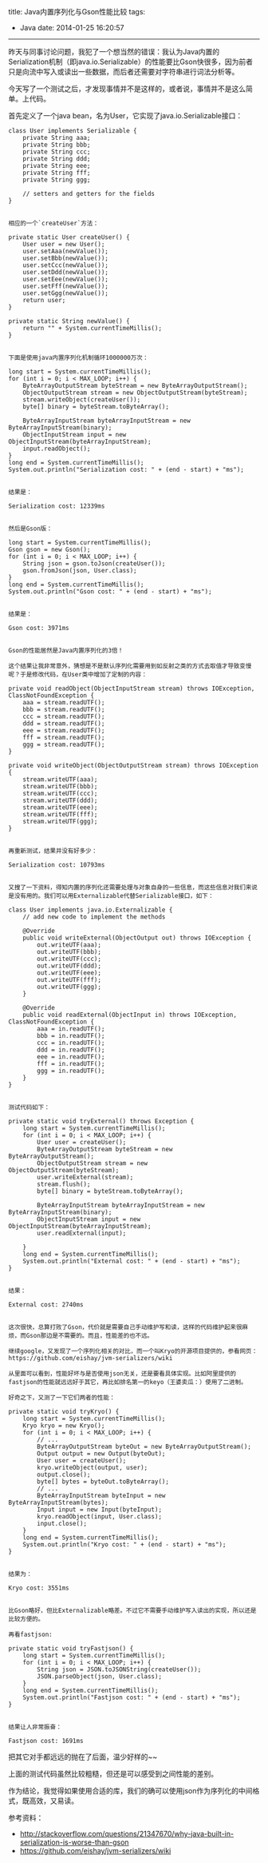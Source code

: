 title: Java内置序列化与Gson性能比较
tags:
  - Java
date: 2014-01-25 16:20:57
---

昨天与同事讨论问题，我犯了一个想当然的错误：我认为Java内置的Serialization机制（即java.io.Serializable）的性能要比Gson快很多，因为前者只是向流中写入或读出一些数据，而后者还需要对字符串进行词法分析等。

今天写了一个测试之后，才发现事情并不是这样的，或者说，事情并不是这么简单。上代码。

首先定义了一个java bean，名为User，它实现了java.io.Serializable接口：

    class User implements Serializable {
        private String aaa;
        private String bbb;
        private String ccc;
        private String ddd;
        private String eee;
        private String fff;
        private String ggg;

        // setters and getters for the fields
    }
    

    相应的一个`createUser`方法：

    private static User createUser() {
        User user = new User();
        user.setAaa(newValue());
        user.setBbb(newValue());
        user.setCcc(newValue());
        user.setDdd(newValue());
        user.setEee(newValue());
        user.setFff(newValue());
        user.setGgg(newValue());
        return user;
    }

    private static String newValue() {
        return "" + System.currentTimeMillis();
    }
    

    下面是使用java内置序列化机制循环1000000万次：

    long start = System.currentTimeMillis();
    for (int i = 0; i < MAX_LOOP; i++) {
        ByteArrayOutputStream byteStream = new ByteArrayOutputStream();
        ObjectOutputStream stream = new ObjectOutputStream(byteStream);
        stream.writeObject(createUser());
        byte[] binary = byteStream.toByteArray();

        ByteArrayInputStream byteArrayInputStream = new ByteArrayInputStream(binary);
        ObjectInputStream input = new ObjectInputStream(byteArrayInputStream);
        input.readObject();
    }
    long end = System.currentTimeMillis();
    System.out.println("Serialization cost: " + (end - start) + "ms");
    

    结果是：

    Serialization cost: 12339ms
    

    然后是Gson版：

    long start = System.currentTimeMillis();
    Gson gson = new Gson();
    for (int i = 0; i < MAX_LOOP; i++) {
        String json = gson.toJson(createUser());
        gson.fromJson(json, User.class);
    }
    long end = System.currentTimeMillis();
    System.out.println("Gson cost: " + (end - start) + "ms");
    

    结果是：

    Gson cost: 3971ms
    

    Gson的性能居然是Java内置序列化的3倍！

    这个结果让我非常意外，猜想是不是默认序列化需要用到如反射之类的方式去取值才导致变慢呢？于是修改代码，在User类中增加了定制的内容：

    private void readObject(ObjectInputStream stream) throws IOException, ClassNotFoundException {
        aaa = stream.readUTF();
        bbb = stream.readUTF();
        ccc = stream.readUTF();
        ddd = stream.readUTF();
        eee = stream.readUTF();
        fff = stream.readUTF();
        ggg = stream.readUTF();
    }

    private void writeObject(ObjectOutputStream stream) throws IOException {
        stream.writeUTF(aaa);
        stream.writeUTF(bbb);
        stream.writeUTF(ccc);
        stream.writeUTF(ddd);
        stream.writeUTF(eee);
        stream.writeUTF(fff);
        stream.writeUTF(ggg);
    }
    

    再重新测试，结果并没有好多少：

    Serialization cost: 10793ms
    

    又搜了一下资料，得知内置的序列化还需要处理与对象自身的一些信息，而这些信息对我们来说是没有用的。我们可以用Externalizable代替Serializable接口，如下：

    class User implements java.io.Externalizable {
        // add new code to implement the methods

        @Override
        public void writeExternal(ObjectOutput out) throws IOException {
            out.writeUTF(aaa);
            out.writeUTF(bbb);
            out.writeUTF(ccc);
            out.writeUTF(ddd);
            out.writeUTF(eee);
            out.writeUTF(fff);
            out.writeUTF(ggg);
        }

        @Override
        public void readExternal(ObjectInput in) throws IOException, ClassNotFoundException {
            aaa = in.readUTF();
            bbb = in.readUTF();
            ccc = in.readUTF();
            ddd = in.readUTF();
            eee = in.readUTF();
            fff = in.readUTF();
            ggg = in.readUTF();
        }
    }
    

    测试代码如下：

    private static void tryExternal() throws Exception {
        long start = System.currentTimeMillis();
        for (int i = 0; i < MAX_LOOP; i++) {
            User user = createUser();
            ByteArrayOutputStream byteStream = new ByteArrayOutputStream();
            ObjectOutputStream stream = new ObjectOutputStream(byteStream);
            user.writeExternal(stream);
            stream.flush();
            byte[] binary = byteStream.toByteArray();

            ByteArrayInputStream byteArrayInputStream = new ByteArrayInputStream(binary);
            ObjectInputStream input = new ObjectInputStream(byteArrayInputStream);
            user.readExternal(input);

        }
        long end = System.currentTimeMillis();
        System.out.println("External cost: " + (end - start) + "ms");
    }
    

    结果：

    External cost: 2740ms
    

    这次很快，总算打败了Gson，代价就是需要自己手动维护写和读，这样的代码维护起来很麻烦，而Gson那边是不需要的。而且，性能差的也不远。

    继续google，又发现了一个序列化相关的对比，而一个叫Kryo的开源项目提供的，参看网页：https://github.com/eishay/jvm-serializers/wiki

    从里面可以看到，性能好坏与是否使用json无关，还是要看具体实现。比如阿里提供的fastjson的性能就远远好于其它，再比如排名第一的keyo（王婆卖瓜：）使用了二进制。

    好奇之下，又测了一下它们两者的性能：

    private static void tryKryo() {
        long start = System.currentTimeMillis();
        Kryo kryo = new Kryo();
        for (int i = 0; i < MAX_LOOP; i++) {
            // ...
            ByteArrayOutputStream byteOut = new ByteArrayOutputStream();
            Output output = new Output(byteOut);
            User user = createUser();
            kryo.writeObject(output, user);
            output.close();
            byte[] bytes = byteOut.toByteArray();
            // ...
            ByteArrayInputStream byteInput = new ByteArrayInputStream(bytes);
            Input input = new Input(byteInput);
            kryo.readObject(input, User.class);
            input.close();
        }
        long end = System.currentTimeMillis();
        System.out.println("Kryo cost: " + (end - start) + "ms");
    }
    

    结果为：

    Kryo cost: 3551ms
    

    比Gson略好，但比Externalizable略差。不过它不需要手动维护写入读出的实现，所以还是比较方便的。

    再看fastjson:

    private static void tryFastjson() {
        long start = System.currentTimeMillis();
        for (int i = 0; i < MAX_LOOP; i++) {
            String json = JSON.toJSONString(createUser());
            JSON.parseObject(json, User.class);
        }
        long end = System.currentTimeMillis();
        System.out.println("Fastjson cost: " + (end - start) + "ms");
    }
    

    结果让人非常振奋：

    Fastjson cost: 1691ms

把其它对手都远远的抛在了后面，温少好样的~~

上面的测试代码虽然比较粗糙，但还是可以感受到之间性能的差别。

作为结论，我觉得如果使用合适的库，我们的确可以使用json作为序列化的中间格式，既高效，又易读。

参考资料：

*   http://stackoverflow.com/questions/21347670/why-java-built-in-serialization-is-worse-than-gson
*   https://github.com/eishay/jvm-serializers/wiki
